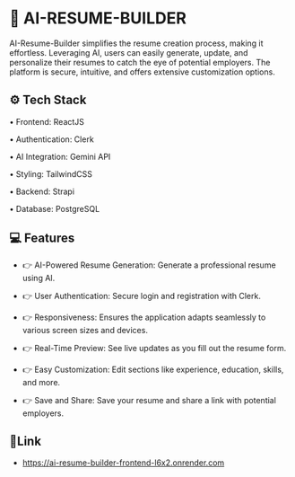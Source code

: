 
# 📝 AI-RESUME-BUILDER 

AI-Resume-Builder simplifies the resume creation process, making it effortless. Leveraging AI, users can easily generate, update, and personalize their resumes to catch the eye of potential employers. The platform is secure, intuitive, and offers extensive customization options.
## ⚙️ Tech Stack

• Frontend: ReactJS

• Authentication: Clerk

• AI Integration: Gemini API

• Styling: TailwindCSS


• Backend: Strapi

• Database: PostgreSQL










## 💻 Features

- 👉 AI-Powered Resume Generation: Generate a professional resume using AI.







- 👉 User Authentication: Secure login and registration with Clerk.

- 👉 Responsiveness: Ensures the application adapts seamlessly to various screen sizes and devices.


- 👉 Real-Time Preview: See live updates as you fill out the resume form.

- 👉 Easy Customization: Edit sections like experience, education, skills, and more.


- 👉 Save and Share: Save your resume and share a link with potential employers.



## 🔗Link

- https://ai-resume-builder-frontend-l6x2.onrender.com


